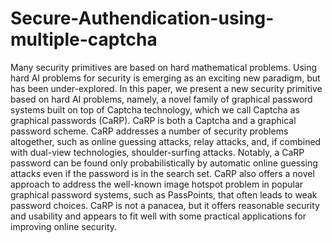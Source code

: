 # Secure-Authendication-using-multiple-captcha
Many security primitives are based on hard mathematical problems. Using hard AI problems for security is emerging as an exciting new paradigm, but has been under-explored. In this paper, we present a new security primitive based on hard AI problems, namely, a novel family of graphical password systems built on top of Captcha technology, which we call Captcha as graphical passwords (CaRP). CaRP is both a Captcha and a graphical password scheme. CaRP addresses a number of security problems altogether, such as online guessing attacks, relay attacks, and, if combined with dual-view technologies, shoulder-surfing attacks. Notably, a CaRP password can be found only probabilistically by automatic online guessing attacks even if the password is in the search set. CaRP also offers a novel approach to address the well-known image hotspot problem in popular graphical password systems, such as PassPoints, that often leads to weak password choices. CaRP is not a panacea, but it offers reasonable security and usability and appears to fit well with some practical applications for improving online security.
